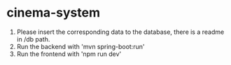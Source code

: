 # cinema-system
 
1. Please insert the corresponding data to the database, there is a readme in /db path.
2. Run the backend with 'mvn spring-boot:run'
3. Run the frontend with 'npm run dev'
